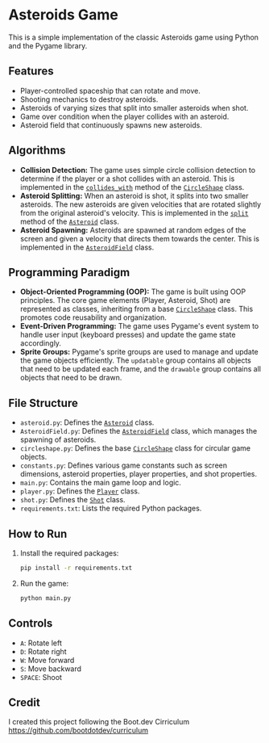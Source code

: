 # Asteroids Game

This is a simple implementation of the classic Asteroids game using Python and the Pygame library.

## Features

- Player-controlled spaceship that can rotate and move.
- Shooting mechanics to destroy asteroids.
- Asteroids of varying sizes that split into smaller asteroids when shot.
- Game over condition when the player collides with an asteroid.
- Asteroid field that continuously spawns new asteroids.

## Algorithms

- **Collision Detection:** The game uses simple circle collision detection to determine if the player or a shot collides with an asteroid. This is implemented in the [`collides_with`](circleshape.py) method of the [`CircleShape`](circleshape.py) class.
- **Asteroid Splitting:** When an asteroid is shot, it splits into two smaller asteroids. The new asteroids are given velocities that are rotated slightly from the original asteroid's velocity. This is implemented in the [`split`](asteroid.py) method of the [`Asteroid`](asteroid.py) class.
- **Asteroid Spawning:** Asteroids are spawned at random edges of the screen and given a velocity that directs them towards the center. This is implemented in the [`AsteroidField`](AsteroidField.py) class.

## Programming Paradigm

- **Object-Oriented Programming (OOP):** The game is built using OOP principles. The core game elements (Player, Asteroid, Shot) are represented as classes, inheriting from a base [`CircleShape`](circleshape.py) class. This promotes code reusability and organization.
- **Event-Driven Programming:** The game uses Pygame's event system to handle user input (keyboard presses) and update the game state accordingly.
- **Sprite Groups:** Pygame's sprite groups are used to manage and update the game objects efficiently. The `updatable` group contains all objects that need to be updated each frame, and the `drawable` group contains all objects that need to be drawn.

## File Structure

- `asteroid.py`: Defines the [`Asteroid`](asteroid.py) class.
- `AsteroidField.py`: Defines the [`AsteroidField`](AsteroidField.py) class, which manages the spawning of asteroids.
- `circleshape.py`: Defines the base [`CircleShape`](circleshape.py) class for circular game objects.
- `constants.py`: Defines various game constants such as screen dimensions, asteroid properties, player properties, and shot properties.
- `main.py`: Contains the main game loop and logic.
- `player.py`: Defines the [`Player`](player.py) class.
- `shot.py`: Defines the [`Shot`](shot.py) class.
- `requirements.txt`: Lists the required Python packages.

## How to Run

1.  Install the required packages:

    ```sh
    pip install -r requirements.txt
    ```

2.  Run the game:

    ```sh
    python main.py
    ```

## Controls

- `A`: Rotate left
- `D`: Rotate right
- `W`: Move forward
- `S`: Move backward
- `SPACE`: Shoot

## Credit

I created this project following the Boot.dev Cirriculum
https://github.com/bootdotdev/curriculum
